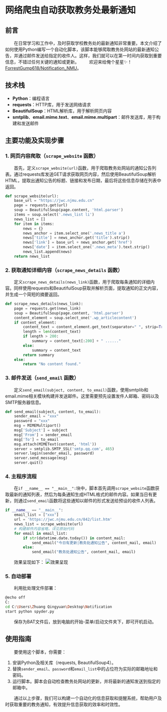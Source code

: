 # 网络爬虫自动获取教务处最新通知
## 前言
&emsp;&emsp;在日常学习和工作中，及时获取学校教务处的最新通知非常重要。本文介绍了如何使用Python编写一个自动化脚本，该脚本能够爬取教务处网站的最新通知公告，并通过邮件发送给指定的收件人。这样，我们就可以在第一时间内获取到重要信息，不错过任何关键的通知或更新。
&emsp;&emsp;欢迎来给俺个星星✨！[ForrestGump618/Notification_NMU](https://github.com/ForrestGump618/Notification_NMU)。
## 技术栈

- **Python**：编程语言
- **requests**：HTTP库，用于发送网络请求
- **BeautifulSoup**：HTML解析库，用于解析网页内容
- **smtplib**、**email.mime.text**、**email.mime.multipart**：邮件发送库，用于构建和发送邮件

## 主要功能及实现步骤

### 1. 网页内容爬取（`scrape_website` 函数）

&emsp;&emsp;首先，定义`scrape_website(url)`函数，用于爬取教务处网站的通知公告列表。通过requests库发送GET请求获取网页内容，然后使用BeautifulSoup解析HTML，提取出通知公告的标题、链接和发布日期，最后将这些信息存储在列表中返回。

```python
def scrape_website(url):
    base_url = "https://jwc.njmu.edu.cn"
    page = requests.get(url)
    soup = BeautifulSoup(page.content, 'html.parser')
    items = soup.select('.news_list li')
    news_list = []
    for item in items:
        news = {}
        news_anchor = item.select_one('.news_title a')
        news['title'] = news_anchor.get('title').strip()
        news['link'] = base_url + news_anchor.get('href')
        news['date'] = item.select_one('.news_meta').text.strip()
        news_list.append(news)
    return news_list
```
### 2. 获取通知详细内容（`scrape_news_details` 函数）

&emsp;&emsp;定义`scrape_news_details(news_link)`函数，用于爬取每条通知的详细内容。同样使用requests和BeautifulSoup获取并解析页面，提取通知的正文内容，并生成一个简短的摘要返回。

```python
def scrape_news_details(news_link):
    page = requests.get(news_link)
    soup = BeautifulSoup(page.content, 'html.parser')
    content_element = soup.select_one('.wp_articlecontent')
    if content_element:
        content_text = content_element.get_text(separator=" ", strip=True)
        length = len(content_text)
        if length > 200:
            summary = content_text[:200] + " ......"
        else:
            summary = content_text
        return summary
    else:
        return "No content found."
```

### 3. 邮件发送（`send_email` 函数）

&emsp;&emsp;定义`send_email(subject, content, to_email)`函数，使用smtplib和email.mime相关模块构建并发送邮件。这里需要预先设置发件人邮箱、密码以及SMTP服务器信息。

```python
def send_email(subject, content, to_email):
    sender_email = "xxx"
    password = "xxx"
    msg = MIMEMultipart()
    msg['Subject'] = subject
    msg['From'] = sender_email
    msg['To'] = to_email
    msg.attach(MIMEText(content, 'html'))
    server = smtplib.SMTP_SSL('smtp.qq.com', 465)
    server.login(sender_email, password)
    server.send_message(msg)
    server.quit()
```
### 4. 主程序流程

&emsp;&emsp;在`if __name__ == "__main__":`块中，脚本首先调用`scrape_website`函数获取最新的通知列表，然后为每条通知生成HTML格式的邮件内容。如果当日有更新，则通过`send_email`函数将这些通知以邮件的形式发送给预设的收件人列表。

```python
if __name__ == "__main__":
    email_list = ["xxx"]
    url = 'https://jwc.njmu.edu.cn/842/list.htm'
    news_list = scrape_website(url)
    # 构建邮件内容省略，详见原始代码
    for email in email_list:
        if str(datetime.date.today()) in content_mail:
            send_email("今日有更新|教务处通知公告", content_mail, email)
        else:
            send_email("教务处通知公告", content_mail, email)
```
&emsp;&emsp;效果呈现如下：
![效果呈现](./网络爬虫自动获取教务处最新通知/1.png)

### 5. 自动部署
&emsp;&emsp;利用批处理文件部署：
```bash
@echo off
C:  
cd C:\Users\Zhuang Qingyuan\Desktop\Notification
start python spyder.py
```
&emsp;&emsp;保存为BAT文件后，放到电脑的开始-菜单/启动文件夹下，即可开机启动。
## 使用指南

&emsp;&emsp;要使用这个脚本，你需要：

1. 安装Python及相关库（requests, BeautifulSoup4）。
2. 替换`sender_email`、`password`和`email_list`中的占位符为实际的邮箱地址和密码。
3. 运行脚本。脚本会自动检查教务处网站的更新，并将最新的通知发送到指定的邮箱中。

&emsp;&emsp;通过以上步骤，我们可以构建一个自动化的信息获取和提醒系统，帮助用户及时获取重要的教务通知，有效提升信息获取的效率和时效性。
